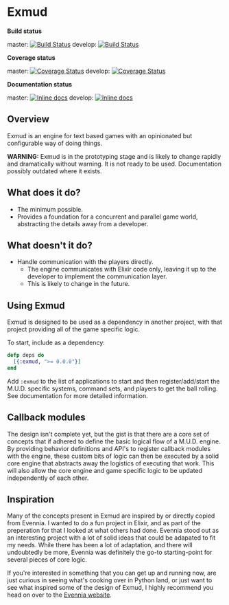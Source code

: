 # Exmud

**Build status**

master:
[![Build Status](https://travis-ci.org/mononym/exmud.svg?branch=master)](https://travis-ci.org/mononym/exmud)
develop:
[![Build Status](https://travis-ci.org/mononym/exmud.svg?branch=develop)](https://travis-ci.org/mononym/exmud)

**Coverage status**

master:
[![Coverage Status](https://coveralls.io/repos/github/mononym/exmud/badge.svg?branch=master)](https://coveralls.io/github/mononym/exmud?branch=master)
develop:
[![Coverage Status](https://coveralls.io/repos/github/mononym/exmud/badge.svg?branch=develop)](https://coveralls.io/github/mononym/exmud?branch=develop)

**Documentation status**

master:
[![Inline docs](http://inch-ci.org/github/mononym/exmud.svg?branch=master)](http://inch-ci.org/github/mononym/exmud?branch=master)
develop:
[![Inline docs](http://inch-ci.org/github/mononym/exmud.svg?branch=develop)](http://inch-ci.org/github/mononym/exmud?branch=develop)

## Overview

Exmud is an engine for text based games with an opinionated but configurable way of doing things.

**WARNING:** Exmud is in the prototyping stage and is likely to change rapidly and dramatically without warning. It is not ready to be used. Documentation possibly outdated where it exists.

## What does it do?
* The minimum possible.
* Provides a foundation for a concurrent and parallel game world, abstracting the details away from a developer.

## What doesn't it do?
* Handle communication with the players directly.
  * The engine communicates with Elixir code only, leaving it up to the developer to implement the communication layer.
  * This is likely to change in the future.

## Using Exmud
Exmud is designed to be used as a dependency in another project, with that project providing all of the game specific logic.

To start, include as a dependency:
```elixir
defp deps do
  [{:exmud, ">= 0.0.0"}]
end
```

Add `:exmud` to the list of applications to start and then register/add/start the M.U.D. specific systems, command sets, and players to get the ball rolling. See documentation for more detailed information.

## Callback modules
The design isn't complete yet, but the gist is that there are a core set of concepts that if adhered to define the basic logical flow of a M.U.D. engine. By providing behavior definitions and API's to register callback modules with the engine, these custom bits of logic can then be executed by a solid core engine that abstracts away the logistics of executing that work. This will also allow the core engine and game specific logic to be updated independently of each other.

## Inspiration
Many of the concepts present in Exmud are inspired by or directly copied from Evennia. I wanted to do a fun project in Elixir, and as part of the preperation for that I looked at what others had done. Evennia stood out as an interesting project with a lot of solid ideas that could be adapated to fit my needs. While there has been a lot of adaptation, and there will undoubtedly be more, Evennia was definitely the go-to starting-point for several pieces of core logic.

If you're interested in something that you can get up and running now, are just curious in seeing what's cooking over in Python land, or just want to see what inspired some of the design of Exmud, I highly recommend you head on over to the [Evennia website](http://www.evennia.com/).